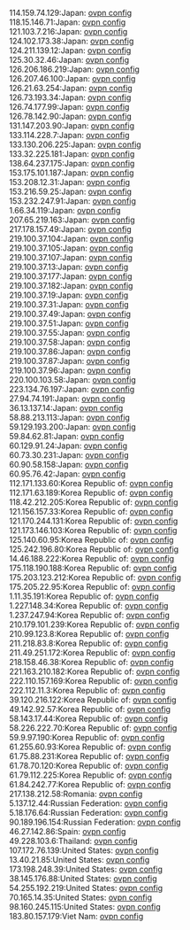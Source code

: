 114.159.74.129:Japan: [ovpn config](vpn/114_159_74_129.ovpn)  
118.15.146.71:Japan: [ovpn config](vpn/118_15_146_71.ovpn)  
121.103.7.216:Japan: [ovpn config](vpn/121_103_7_216.ovpn)  
124.102.173.38:Japan: [ovpn config](vpn/124_102_173_38.ovpn)  
124.211.139.12:Japan: [ovpn config](vpn/124_211_139_12.ovpn)  
125.30.32.46:Japan: [ovpn config](vpn/125_30_32_46.ovpn)  
126.206.186.219:Japan: [ovpn config](vpn/126_206_186_219.ovpn)  
126.207.46.100:Japan: [ovpn config](vpn/126_207_46_100.ovpn)  
126.21.63.254:Japan: [ovpn config](vpn/126_21_63_254.ovpn)  
126.73.193.34:Japan: [ovpn config](vpn/126_73_193_34.ovpn)  
126.74.177.99:Japan: [ovpn config](vpn/126_74_177_99.ovpn)  
126.78.142.90:Japan: [ovpn config](vpn/126_78_142_90.ovpn)  
131.147.203.90:Japan: [ovpn config](vpn/131_147_203_90.ovpn)  
133.114.228.7:Japan: [ovpn config](vpn/133_114_228_7.ovpn)  
133.130.206.225:Japan: [ovpn config](vpn/133_130_206_225.ovpn)  
133.32.225.181:Japan: [ovpn config](vpn/133_32_225_181.ovpn)  
138.64.237.175:Japan: [ovpn config](vpn/138_64_237_175.ovpn)  
153.175.101.187:Japan: [ovpn config](vpn/153_175_101_187.ovpn)  
153.208.12.31:Japan: [ovpn config](vpn/153_208_12_31.ovpn)  
153.216.59.25:Japan: [ovpn config](vpn/153_216_59_25.ovpn)  
153.232.247.91:Japan: [ovpn config](vpn/153_232_247_91.ovpn)  
1.66.34.119:Japan: [ovpn config](vpn/1_66_34_119.ovpn)  
207.65.219.163:Japan: [ovpn config](vpn/207_65_219_163.ovpn)  
217.178.157.49:Japan: [ovpn config](vpn/217_178_157_49.ovpn)  
219.100.37.104:Japan: [ovpn config](vpn/219_100_37_104.ovpn)  
219.100.37.105:Japan: [ovpn config](vpn/219_100_37_105.ovpn)  
219.100.37.107:Japan: [ovpn config](vpn/219_100_37_107.ovpn)  
219.100.37.13:Japan: [ovpn config](vpn/219_100_37_13.ovpn)  
219.100.37.177:Japan: [ovpn config](vpn/219_100_37_177.ovpn)  
219.100.37.182:Japan: [ovpn config](vpn/219_100_37_182.ovpn)  
219.100.37.19:Japan: [ovpn config](vpn/219_100_37_19.ovpn)  
219.100.37.31:Japan: [ovpn config](vpn/219_100_37_31.ovpn)  
219.100.37.49:Japan: [ovpn config](vpn/219_100_37_49.ovpn)  
219.100.37.51:Japan: [ovpn config](vpn/219_100_37_51.ovpn)  
219.100.37.55:Japan: [ovpn config](vpn/219_100_37_55.ovpn)  
219.100.37.58:Japan: [ovpn config](vpn/219_100_37_58.ovpn)  
219.100.37.86:Japan: [ovpn config](vpn/219_100_37_86.ovpn)  
219.100.37.87:Japan: [ovpn config](vpn/219_100_37_87.ovpn)  
219.100.37.96:Japan: [ovpn config](vpn/219_100_37_96.ovpn)  
220.100.103.58:Japan: [ovpn config](vpn/220_100_103_58.ovpn)  
223.134.76.197:Japan: [ovpn config](vpn/223_134_76_197.ovpn)  
27.94.74.191:Japan: [ovpn config](vpn/27_94_74_191.ovpn)  
36.13.137.14:Japan: [ovpn config](vpn/36_13_137_14.ovpn)  
58.88.213.113:Japan: [ovpn config](vpn/58_88_213_113.ovpn)  
59.129.193.200:Japan: [ovpn config](vpn/59_129_193_200.ovpn)  
59.84.62.81:Japan: [ovpn config](vpn/59_84_62_81.ovpn)  
60.129.91.24:Japan: [ovpn config](vpn/60_129_91_24.ovpn)  
60.73.30.231:Japan: [ovpn config](vpn/60_73_30_231.ovpn)  
60.90.58.158:Japan: [ovpn config](vpn/60_90_58_158.ovpn)  
60.95.76.42:Japan: [ovpn config](vpn/60_95_76_42.ovpn)  
112.171.133.60:Korea Republic of: [ovpn config](vpn/112_171_133_60.ovpn)  
112.171.63.189:Korea Republic of: [ovpn config](vpn/112_171_63_189.ovpn)  
118.42.212.205:Korea Republic of: [ovpn config](vpn/118_42_212_205.ovpn)  
121.156.157.33:Korea Republic of: [ovpn config](vpn/121_156_157_33.ovpn)  
121.170.244.131:Korea Republic of: [ovpn config](vpn/121_170_244_131.ovpn)  
121.173.146.103:Korea Republic of: [ovpn config](vpn/121_173_146_103.ovpn)  
125.140.60.95:Korea Republic of: [ovpn config](vpn/125_140_60_95.ovpn)  
125.242.196.80:Korea Republic of: [ovpn config](vpn/125_242_196_80.ovpn)  
14.46.188.222:Korea Republic of: [ovpn config](vpn/14_46_188_222.ovpn)  
175.118.190.188:Korea Republic of: [ovpn config](vpn/175_118_190_188.ovpn)  
175.203.123.212:Korea Republic of: [ovpn config](vpn/175_203_123_212.ovpn)  
175.205.22.95:Korea Republic of: [ovpn config](vpn/175_205_22_95.ovpn)  
1.11.35.191:Korea Republic of: [ovpn config](vpn/1_11_35_191.ovpn)  
1.227.148.34:Korea Republic of: [ovpn config](vpn/1_227_148_34.ovpn)  
1.237.247.94:Korea Republic of: [ovpn config](vpn/1_237_247_94.ovpn)  
210.179.101.239:Korea Republic of: [ovpn config](vpn/210_179_101_239.ovpn)  
210.99.123.8:Korea Republic of: [ovpn config](vpn/210_99_123_8.ovpn)  
211.218.83.8:Korea Republic of: [ovpn config](vpn/211_218_83_8.ovpn)  
211.49.251.172:Korea Republic of: [ovpn config](vpn/211_49_251_172.ovpn)  
218.158.46.38:Korea Republic of: [ovpn config](vpn/218_158_46_38.ovpn)  
221.163.210.182:Korea Republic of: [ovpn config](vpn/221_163_210_182.ovpn)  
222.110.157.169:Korea Republic of: [ovpn config](vpn/222_110_157_169.ovpn)  
222.112.11.3:Korea Republic of: [ovpn config](vpn/222_112_11_3.ovpn)  
39.120.216.122:Korea Republic of: [ovpn config](vpn/39_120_216_122.ovpn)  
49.142.92.57:Korea Republic of: [ovpn config](vpn/49_142_92_57.ovpn)  
58.143.17.44:Korea Republic of: [ovpn config](vpn/58_143_17_44.ovpn)  
58.226.222.70:Korea Republic of: [ovpn config](vpn/58_226_222_70.ovpn)  
59.9.97.190:Korea Republic of: [ovpn config](vpn/59_9_97_190.ovpn)  
61.255.60.93:Korea Republic of: [ovpn config](vpn/61_255_60_93.ovpn)  
61.75.88.231:Korea Republic of: [ovpn config](vpn/61_75_88_231.ovpn)  
61.78.70.120:Korea Republic of: [ovpn config](vpn/61_78_70_120.ovpn)  
61.79.112.225:Korea Republic of: [ovpn config](vpn/61_79_112_225.ovpn)  
61.84.242.77:Korea Republic of: [ovpn config](vpn/61_84_242_77.ovpn)  
217.138.212.58:Romania: [ovpn config](vpn/217_138_212_58.ovpn)  
5.137.12.44:Russian Federation: [ovpn config](vpn/5_137_12_44.ovpn)  
5.18.176.64:Russian Federation: [ovpn config](vpn/5_18_176_64.ovpn)  
90.189.196.154:Russian Federation: [ovpn config](vpn/90_189_196_154.ovpn)  
46.27.142.86:Spain: [ovpn config](vpn/46_27_142_86.ovpn)  
49.228.103.6:Thailand: [ovpn config](vpn/49_228_103_6.ovpn)  
107.172.76.139:United States: [ovpn config](vpn/107_172_76_139.ovpn)  
13.40.21.85:United States: [ovpn config](vpn/13_40_21_85.ovpn)  
173.198.248.39:United States: [ovpn config](vpn/173_198_248_39.ovpn)  
38.145.176.88:United States: [ovpn config](vpn/38_145_176_88.ovpn)  
54.255.192.219:United States: [ovpn config](vpn/54_255_192_219.ovpn)  
70.165.14.35:United States: [ovpn config](vpn/70_165_14_35.ovpn)  
98.160.245.115:United States: [ovpn config](vpn/98_160_245_115.ovpn)  
183.80.157.179:Viet Nam: [ovpn config](vpn/183_80_157_179.ovpn)  
